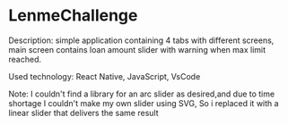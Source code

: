 # LenmeChallenge
Description: simple application containing 4 tabs with different screens, main screen contains loan amount slider with warning when max limit reached.


Used technology: React Native, JavaScript, VsCode


Note: I couldn't find a library for an arc slider as desired,and due to time shortage I couldn't make my own slider using SVG, So i replaced it with a linear slider that delivers the same result 
